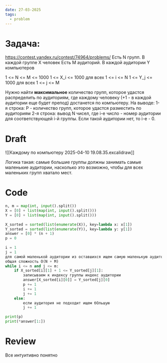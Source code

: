 ```yaml
---
date: 27-03-2025
tags:
  - problem
---
```


# Задача:
https://contest.yandex.ru/contest/74964/problems/
Есть N групп. 
В каждой группе X человек
Есть M аудиторий.
В каждой аудитории Y компьютеров

1 <= N <= M <= 1000
1 <= X_i <= 1000 для всех 1 <= i <= N
1 <= Y_j <= 1000 для всех 1 <= j <= M

Нужно найти **максимальное** количество групп, которое удастся распределить по аудиториям, где каждому человеку (+1 - в каждой аудитории еще будет препод) достанется по компьютеру.
На выводе:
1-я строка: P - количество групп, которое удастся разместить по аудиториям
2-я строка: вывод N чисел, где i-е число - номер аудитории для соответствующей i-й группы. Если такой аудитории нет, то i-е - 0.
# Draft
![[Каждому по компьютеру 2025-04-10 19.08.35.excalidraw]]

Логика такая: самые большие группы должны занимать самые маленькие аудитории, насколько это возможно, чтобы для всех маленьких групп хватало мест. 

# Code
```python
n, m = map(int, input().split())  
X = [0] + list(map(int, input().split()))  
Y = [0] + list(map(int, input().split()))  
  
X_sorted = sorted(list(enumerate(X)), key=lambda x: x[1])  
Y_sorted = sorted(list(enumerate(Y)), key=lambda y: y[1])  
answer = [0] * (n + 1)  
p = 0  
  
i = 1  
j = 1  
для самой маленькой аудитории из оставшихся ищем самую маленькую аудиторию из оставшихся  
общая сложность O(N + M)  
while i <= n and j <= m:  
    if X_sorted[i][1] + 1 <= Y_sorted[j][1]:  
        записываем к индексу группы индекс аудитории  
        answer[X_sorted[i][0]] = Y_sorted[j][0]  
        p += 1  
        i += 1  
        j += 1  
    else:  
        если аудитория не подходит ищем бОльшую  
        j += 1  
  
print(p)  
print(*answer[1:])
```


# Review
Все интуитивно понятно

